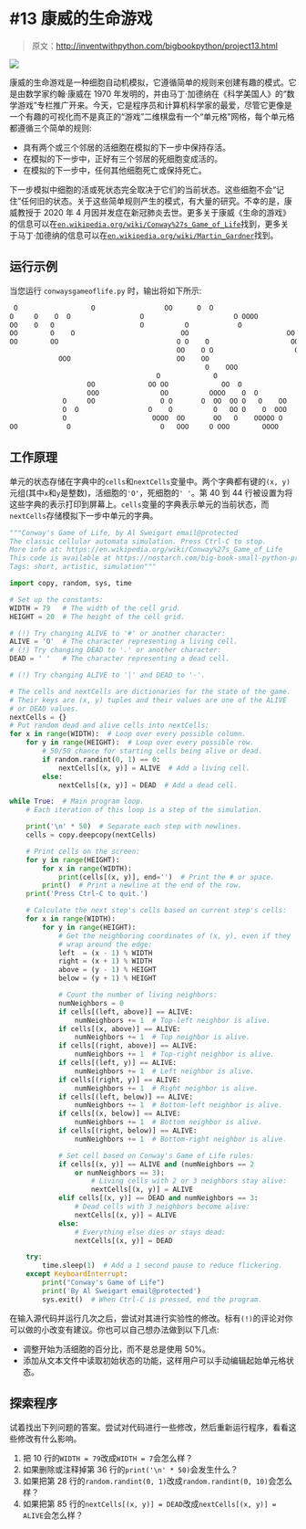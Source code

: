 # #13 康威的生命游戏

> 原文：<http://inventwithpython.com/bigbookpython/project13.html>

![](img/9d995d63aaead72cad01120081eb8f75.png)

康威的生命游戏是一种细胞自动机模拟，它遵循简单的规则来创建有趣的模式。它是由数学家约翰·康威在 1970 年发明的，并由马丁·加德纳在《科学美国人》的“数学游戏”专栏推广开来。今天，它是程序员和计算机科学家的最爱，尽管它更像是一个有趣的可视化而不是真正的“游戏”二维棋盘有一个“单元格”网格，每个单元格都遵循三个简单的规则:

*   具有两个或三个邻居的活细胞在模拟的下一步中保持存活。
*   在模拟的下一步中，正好有三个邻居的死细胞变成活的。
*   在模拟的下一步中，任何其他细胞死亡或保持死亡。

下一步模拟中细胞的活或死状态完全取决于它们的当前状态。这些细胞不会“记住”任何旧的状态。关于这些简单规则产生的模式，有大量的研究。不幸的是，康威教授于 2020 年 4 月因并发症在新冠肺炎去世。更多关于康威《生命的游戏》的信息可以在[`en.wikipedia.org/wiki/Conway%27s_Game_of_Life`](https://en.wikipedia.org/wiki/Conway%27s_Game_of_Life)找到，更多关于马丁·加德纳的信息可以在[`en.wikipedia.org/wiki/Martin_Gardner`](https://en.wikipedia.org/wiki/Martin_Gardner)找到。

## 运行示例

当您运行 `conwaysgameoflife.py` 时，输出将如下所示:

```py
 O                  O                 OO      O  O
O     O    O  O                 O                      O OOOO          O OO
OO    O   O                     O          O            O              O O
OO        O    O                          OO                        OO
OO        OO                             O O    O                    OO
                                         OO    O O                    O  OO
            OOO                          OO    OO                       O
                                                O    OOO
                                    O             O                     O O
                   OO             OO OO             OO  O
                   OOO               OO          OOOO    O  O
             O     OO                O O       O  OO  OO O   O    OO
             O  O                 O    O          O   OO O    O  OOO
             O                     OOOO  OO       OO   O    OOOOO O
OO            O                      O   OOO     O OOO        OOOO       O
```

## 工作原理

单元的状态存储在字典中的`cells`和`nextCells`变量中。两个字典都有键的`(x, y)`元组(其中`x`和`y`是整数)，活细胞的`'O'`，死细胞的`' '`。第 40 到 44 行被设置为将这些字典的表示打印到屏幕上。`cells`变量的字典表示单元的当前状态，而`nextCells`存储模拟下一步中单元的字典。

```py
"""Conway's Game of Life, by Al Sweigart email@protected
The classic cellular automata simulation. Press Ctrl-C to stop.
More info at: https://en.wikipedia.org/wiki/Conway%27s_Game_of_Life
This code is available at https://nostarch.com/big-book-small-python-programming
Tags: short, artistic, simulation"""

import copy, random, sys, time

# Set up the constants:
WIDTH = 79   # The width of the cell grid.
HEIGHT = 20  # The height of the cell grid.

# (!) Try changing ALIVE to '#' or another character:
ALIVE = 'O'  # The character representing a living cell.
# (!) Try changing DEAD to '.' or another character:
DEAD = ' '   # The character representing a dead cell.

# (!) Try changing ALIVE to '|' and DEAD to '-'.

# The cells and nextCells are dictionaries for the state of the game.
# Their keys are (x, y) tuples and their values are one of the ALIVE
# or DEAD values.
nextCells = {}
# Put random dead and alive cells into nextCells:
for x in range(WIDTH):  # Loop over every possible column.
    for y in range(HEIGHT):  # Loop over every possible row.
        # 50/50 chance for starting cells being alive or dead.
        if random.randint(0, 1) == 0:
            nextCells[(x, y)] = ALIVE  # Add a living cell.
        else:
            nextCells[(x, y)] = DEAD  # Add a dead cell.

while True:  # Main program loop.
    # Each iteration of this loop is a step of the simulation.

    print('\n' * 50)  # Separate each step with newlines.
    cells = copy.deepcopy(nextCells)

    # Print cells on the screen:
    for y in range(HEIGHT):
        for x in range(WIDTH):
            print(cells[(x, y)], end='')  # Print the # or space.
        print()  # Print a newline at the end of the row.
    print('Press Ctrl-C to quit.')

    # Calculate the next step's cells based on current step's cells:
    for x in range(WIDTH):
        for y in range(HEIGHT):
            # Get the neighboring coordinates of (x, y), even if they
            # wrap around the edge:
            left  = (x - 1) % WIDTH
            right = (x + 1) % WIDTH
            above = (y - 1) % HEIGHT
            below = (y + 1) % HEIGHT

            # Count the number of living neighbors:
            numNeighbors = 0
            if cells[(left, above)] == ALIVE:
                numNeighbors += 1  # Top-left neighbor is alive.
            if cells[(x, above)] == ALIVE:
                numNeighbors += 1  # Top neighbor is alive.
            if cells[(right, above)] == ALIVE:
                numNeighbors += 1  # Top-right neighbor is alive.
            if cells[(left, y)] == ALIVE:
                numNeighbors += 1  # Left neighbor is alive.
            if cells[(right, y)] == ALIVE:
                numNeighbors += 1  # Right neighbor is alive.
            if cells[(left, below)] == ALIVE:
                numNeighbors += 1  # Bottom-left neighbor is alive.
            if cells[(x, below)] == ALIVE:
                numNeighbors += 1  # Bottom neighbor is alive.
            if cells[(right, below)] == ALIVE:
                numNeighbors += 1  # Bottom-right neighbor is alive.

            # Set cell based on Conway's Game of Life rules:
            if cells[(x, y)] == ALIVE and (numNeighbors == 2
                or numNeighbors == 3):
                    # Living cells with 2 or 3 neighbors stay alive:
                    nextCells[(x, y)] = ALIVE
            elif cells[(x, y)] == DEAD and numNeighbors == 3:
                # Dead cells with 3 neighbors become alive:
                nextCells[(x, y)] = ALIVE
            else:
                # Everything else dies or stays dead:
                nextCells[(x, y)] = DEAD

    try:
        time.sleep(1)  # Add a 1 second pause to reduce flickering.
    except KeyboardInterrupt:
        print("Conway's Game of Life")
        print('By Al Sweigart email@protected')
        sys.exit()  # When Ctrl-C is pressed, end the program. 
```

在输入源代码并运行几次之后，尝试对其进行实验性的修改。标有`(!)`的评论对你可以做的小改变有建议。你也可以自己想办法做到以下几点:

*   调整开始为活细胞的百分比，而不是总是使用 50%。
*   添加从文本文件中读取初始状态的功能，这样用户可以手动编辑起始单元格状态。

## 探索程序

试着找出下列问题的答案。尝试对代码进行一些修改，然后重新运行程序，看看这些修改有什么影响。

1.  把 10 行的`WIDTH = 79`改成`WIDTH = 7`会怎么样？
2.  如果删除或注释掉第 36 行的`print('\n' * 50)`会发生什么？
3.  如果把第 28 行的`random.randint(0, 1)`改成`random.randint(0, 10)`会怎么样？
4.  如果把第 85 行的`nextCells[(x, y)] = DEAD`改成`nextCells[(x, y)] = ALIVE`会怎么样？